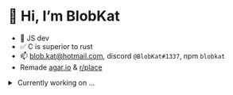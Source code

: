 # 👋 Hi, I’m BlobKat
- 👀 JS dev
- ✅ C is superior to rust
- 📫 blob.kat@hotmail.com, discord `@BlobKat#1337`, npm `blobkat`
- Remade [agar.io](https://agar.chit.cf) & [r/place](https://rplace.tk)
<details>
  <summary>&nbsp;Currently working on ...</summary>
  <a href="https://www.youtube.com/watch?v=-AXetJvTfU0">[redacted]</a>
</details>
<!--- Hey, you found the secret! I'm working on 2d minecraft lol. Msg me on discord for more info --->
